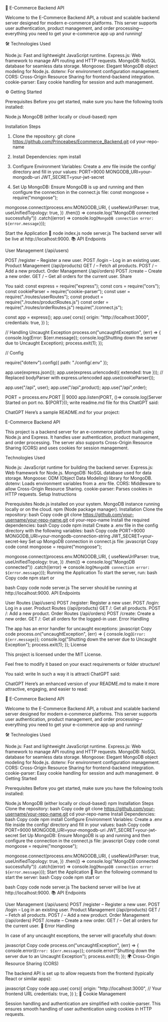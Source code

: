 🚀 E-Commerce Backend API

Welcome to the E-Commerce Backend API, a robust and scalable backend server designed for modern e-commerce platforms. This server supports user authentication, product management, and order processing—everything you need to get your e-commerce app up and running!

🛠️ Technologies Used

Node.js: Fast and lightweight JavaScript runtime.
Express.js: Web framework to manage API routing and HTTP requests.
MongoDB: NoSQL database for seamless data storage.
Mongoose: Elegant MongoDB object modeling for Node.js.
dotenv: For environment configuration management.
CORS: Cross-Origin Resource Sharing for frontend-backend integration.
cookie-parser: Easy cookie handling for session and auth management.

⚙️ Getting Started

Prerequisites
Before you get started, make sure you have the following tools installed:

Node.js
MongoDB (either locally or cloud-based)
npm

Installation Steps
1. Clone the repository:
   git clone https://github.com/Princeabes/Ecommerce_Backend.git
cd your-repo-name

2. Install Dependencies:
  npm install


3. Configure Environment Variables: Create a .env file inside the config/ directory and fill in your values: 
      PORT=9000
    MONGODB_URI=your-mongodb-uri
    JWT_SECRET=your-jwt-secret


4. Set Up MongoDB: Ensure MongoDB is up and running and then configure the connection in the connect.js file:
   const mongoose = require("mongoose");

  mongoose.connect(process.env.MONGODB_URI, {
    useNewUrlParser: true,
    useUnifiedTopology: true,
    })
      .then(() => console.log("MongoDB connected successfully"))
      .catch((error) => console.log(`MongoDB connection error: ${error.message}`));

  Start the Application 🚀
    node index.js
    node server.js
  The backend server will be live at http://localhost:9000.
  📚 API Endpoints

User Management (/api/users)

  POST /register – Register a new user.
  POST /login – Log in an existing user.
  Product Management (/api/products)
  GET / – Fetch all products.
  POST / – Add a new product.
  Order Management (/api/orders)
  POST /create – Create a new order.
  GET / – Get all orders for the current user.
Share


You said:
const express = require("express");
const cors = require("cors");
const cookieParser = require("cookie-parser");
const user = require("./routes/userRoutes");
const product = require("./routes/productRoutes.js")
const order = require("./routes/orderRoutes.js")
require("./connect.js");

const app = express();
app.use(
  cors({
    origin: "http://localhost:3000",
    credentials: true,
  })
);

// Handling Uncaught Exception
process.on("uncaughtException", (err) => {
  console.log(Error: ${err.message});
  console.log(Shutting down the server due to Uncaught Exception);
  process.exit(1);
});

// Config

  require("dotenv").config({ path: "./config/.env" });


app.use(express.json());
app.use(express.urlencoded({ extended: true })); // Replaced bodyParser with express.urlencoded
app.use(cookieParser());

app.use("/api", user);
app.use("/api",product);
app.use("/api",order);

PORT = process.env.PORT || 9000
app.listen(PORT, ()=> console.log(Server Started on port no. ${PORT}));
write readme.md file for this 
ChatGPT said:

ChatGPT
Here’s a sample README.md for your project:

E-Commerce Backend API

This project is a backend server for an e-commerce platform built using Node.js and Express. It handles user authentication, product management, and order processing. The server also supports Cross-Origin Resource Sharing (CORS) and uses cookies for session management.

Technologies Used

Node.js: JavaScript runtime for building the backend server.
Express.js: Web framework for Node.js.
MongoDB: NoSQL database used for data storage.
Mongoose: ODM (Object Data Modeling) library for MongoDB.
dotenv: Loads environment variables from a .env file.
CORS: Middleware to allow Cross-Origin Resource Sharing.
cookie-parser: Parses cookies in HTTP requests.
Setup Instructions

Prerequisites
Node.js installed on your system.
MongoDB instance running locally or on the cloud.
npm (Node package manager).
Installation
Clone the repository:
bash
Copy code
git clone https://github.com/your-username/your-repo-name.git
cd your-repo-name
Install the required dependencies:
bash
Copy code
npm install
Create a .env file in the config directory with the following variables:
bash
Copy code
PORT=9000
MONGODB_URI=your-mongodb-connection-string
JWT_SECRET=your-secret-key
Set up MongoDB connection in connect.js file:
javascript
Copy code
const mongoose = require("mongoose");

mongoose.connect(process.env.MONGODB_URI, {
  useNewUrlParser: true,
  useUnifiedTopology: true,
})
.then(() => console.log("MongoDB connected"))
.catch((error) => console.log(`MongoDB connection error: ${error.message}`));
Running the Application
To start the server, run:
bash
Copy code
npm start
or

bash
Copy code
node server.js
The server should be running at http://localhost:9000.
API Endpoints

User Routes (/api/users)
POST /register: Register a new user.
POST /login: Log in a user.
Product Routes (/api/products)
GET /: Get all products.
POST /: Add a new product.
Order Routes (/api/orders)
POST /create: Create a new order.
GET /: Get all orders for the logged-in user.
Error Handling

The app has an error handler for uncaught exceptions:
javascript
Copy code
process.on("uncaughtException", (err) => {
  console.log(`Error: ${err.message}`);
  console.log("Shutting down the server due to Uncaught Exception");
  process.exit(1);
});
License

This project is licensed under the MIT License.

Feel free to modify it based on your exact requirements or folder structure!






You said:
write In such a way it is attracti
ChatGPT said:

ChatGPT
Here’s an enhanced version of your README.md to make it more attractive, engaging, and easier to read:

🚀 E-Commerce Backend API

Welcome to the E-Commerce Backend API, a robust and scalable backend server designed for modern e-commerce platforms. This server supports user authentication, product management, and order processing—everything you need to get your e-commerce app up and running!

🛠️ Technologies Used

Node.js: Fast and lightweight JavaScript runtime.
Express.js: Web framework to manage API routing and HTTP requests.
MongoDB: NoSQL database for seamless data storage.
Mongoose: Elegant MongoDB object modeling for Node.js.
dotenv: For environment configuration management.
CORS: Cross-Origin Resource Sharing for frontend-backend integration.
cookie-parser: Easy cookie handling for session and auth management.
⚙️ Getting Started

Prerequisites
Before you get started, make sure you have the following tools installed:

Node.js
MongoDB (either locally or cloud-based)
npm
Installation Steps
Clone the repository:
bash
Copy code
git clone https://github.com/your-username/your-repo-name.git
cd your-repo-name
Install Dependencies:
bash
Copy code
npm install
Configure Environment Variables: Create a .env file inside the config/ directory and fill in your values:
bash
Copy code
PORT=9000
MONGODB_URI=your-mongodb-uri
JWT_SECRET=your-jwt-secret
Set Up MongoDB: Ensure MongoDB is up and running and then configure the connection in the connect.js file:
javascript
Copy code
const mongoose = require("mongoose");

mongoose.connect(process.env.MONGODB_URI, {
  useNewUrlParser: true,
  useUnifiedTopology: true,
})
.then(() => console.log("MongoDB connected successfully"))
.catch((error) => console.log(`MongoDB connection error: ${error.message}`));
Start the Application 🚀
Run the following command to start the server:
bash
Copy code
npm start
or

bash
Copy code
node server.js
The backend server will be live at http://localhost:9000.
📚 API Endpoints

User Management (/api/users)
POST /register – Register a new user.
POST /login – Log in an existing user.
Product Management (/api/products)
GET / – Fetch all products.
POST / – Add a new product.
Order Management (/api/orders)
POST /create – Create a new order.
GET / – Get all orders for the current user.
🛑 Error Handling

In case of any uncaught exceptions, the server will gracefully shut down:

javascript
Copy code
process.on("uncaughtException", (err) => {
  console.error(`Error: ${err.message}`);
  console.error("Shutting down the server due to an Uncaught Exception");
  process.exit(1);
});
🌍 Cross-Origin Resource Sharing (CORS)

The backend API is set up to allow requests from the frontend (typically React or similar apps):

javascript
Copy code
app.use(
  cors({
    origin: "http://localhost:3000", // Your frontend URL
    credentials: true,
  })
);
🔐 Cookie Management

Session handling and authentication are simplified with cookie-parser. This ensures smooth handling of user authentication using cookies in HTTP requests.
